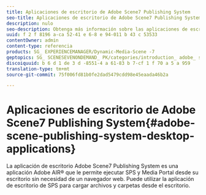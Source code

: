 ```yaml
---
title: Aplicaciones de escritorio de Adobe Scene7 Publishing System
seo-title: Aplicaciones de escritorio de Adobe Scene7 Publishing System
description: nulo
seo-description: Obtenga más información sobre las aplicaciones de escritorio de Scene 7 Publishing System.
uuid: f 2 f 8196 a-ca 52-41 e 6-8 e 94-011 b 43 c 53533
contentOwner: admin
content-type: referencia
products: SG_ EXPERIENCEMANAGER/Dynamic-Media-Scene -7
geptopics: SG_ SCENESEVENONDEMAND_ PK/categories/introduction_ adobe_ scene 7
discoiquuid: b 6 d 1 de 3 d -8551-4 a 61-83 b 7-cf 1 f 70 a 5 a 959
translation-type: tm+mt
source-git-commit: 75f006fd81b0fe2dad5479cdd98e45eaada46b2a

---
```



# Aplicaciones de escritorio de Adobe Scene7 Publishing System{#adobe-scene-publishing-system-desktop-applications}

La aplicación de escritorio Adobe Scene7 Publishing System es una aplicación Adobe AIR® que le permite ejecutar SPS y Media Portal desde su escritorio sin necesidad de un navegador web. Puede utilizar la aplicación de escritorio de SPS para cargar archivos y carpetas desde el escritorio.
